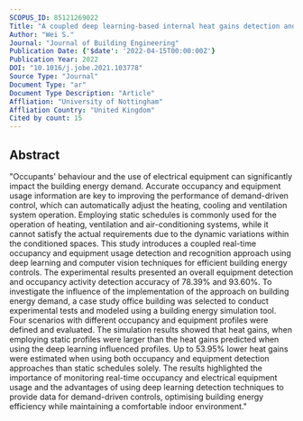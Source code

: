 ```yaml
---
SCOPUS_ID: 85121269022
Title: "A coupled deep learning-based internal heat gains detection and prediction method for energy-efficient office building operation"
Author: "Wei S."
Journal: "Journal of Building Engineering"
Publication Date: {'$date': '2022-04-15T00:00:00Z'}
Publication Year: 2022
DOI: "10.1016/j.jobe.2021.103778"
Source Type: "Journal"
Document Type: "ar"
Document Type Description: "Article"
Affliation: "University of Nottingham"
Affliation Country: "United Kingdom"
Cited by count: 15
---
```


## Abstract
"Occupants' behaviour and the use of electrical equipment can significantly impact the building energy demand. Accurate occupancy and equipment usage information are key to improving the performance of demand-driven control, which can automatically adjust the heating, cooling and ventilation system operation. Employing static schedules is commonly used for the operation of heating, ventilation and air-conditioning systems, while it cannot satisfy the actual requirements due to the dynamic variations within the conditioned spaces. This study introduces a coupled real-time occupancy and equipment usage detection and recognition approach using deep learning and computer vision techniques for efficient building energy controls. The experimental results presented an overall equipment detection and occupancy activity detection accuracy of 78.39% and 93.60%. To investigate the influence of the implementation of the approach on building energy demand, a case study office building was selected to conduct experimental tests and modeled using a building energy simulation tool. Four scenarios with different occupancy and equipment profiles were defined and evaluated. The simulation results showed that heat gains, when employing static profiles were larger than the heat gains predicted when using the deep learning influenced profiles. Up to 53.95% lower heat gains were estimated when using both occupancy and equipment detection approaches than static schedules solely. The results highlighted the importance of monitoring real-time occupancy and electrical equipment usage and the advantages of using deep learning detection techniques to provide data for demand-driven controls, optimising building energy efficiency while maintaining a comfortable indoor environment."
